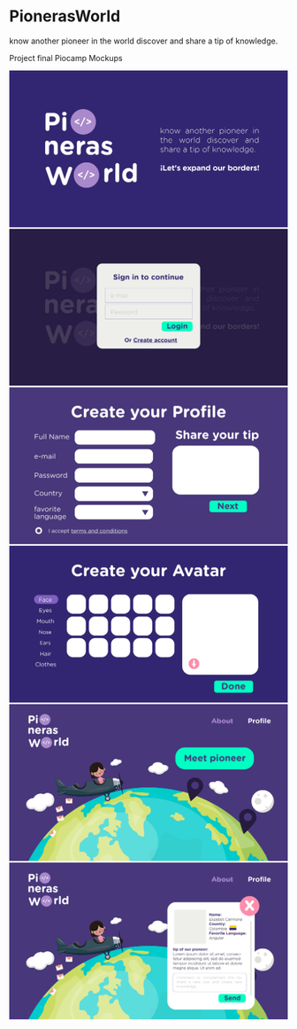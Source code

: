 # PionerasWorld
know another pioneer in the world discover and share a tip of knowledge.

Project final Piocamp Mockups

<img src="/img/1.jpg">
<img src="/img/2.jpg">
<img src="/img/3.jpg">
<img src="/img/4.jpg">
<img src="/img/5.jpg">
<img src="/img/6.jpg">



